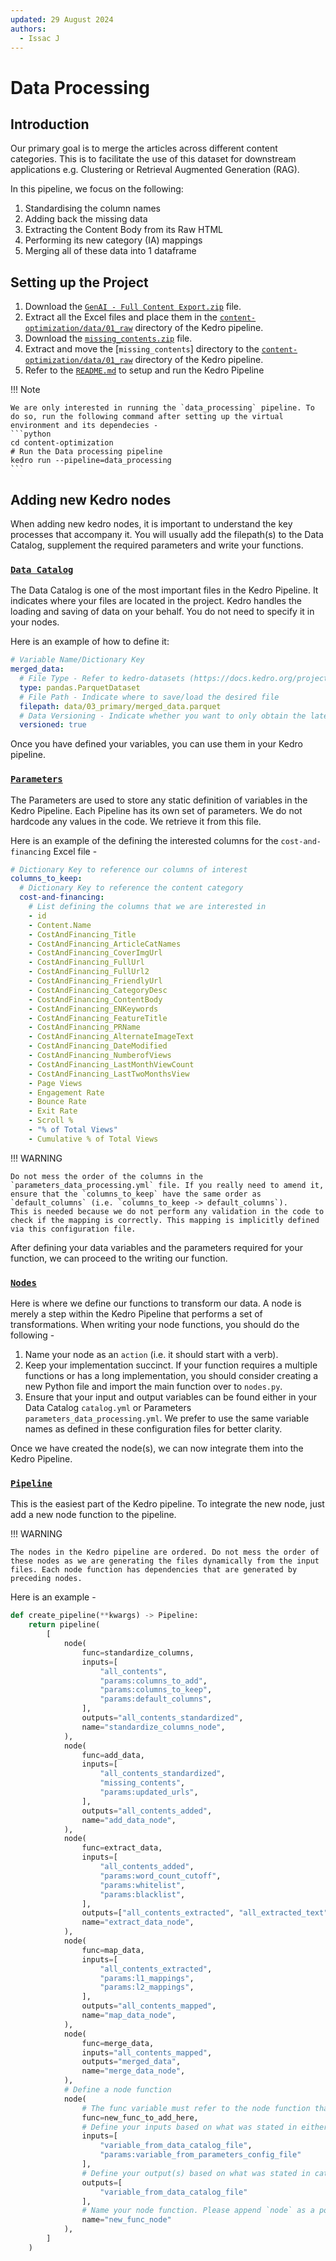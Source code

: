 ```yaml
---
updated: 29 August 2024
authors:
  - Issac J
---
```


# Data Processing

## Introduction

Our primary goal is to merge the articles across different content categories. This is to facilitate the use of this dataset for downstream applications e.g. Clustering or Retrieval Augmented Generation (RAG).

In this pipeline, we focus on the following:

1. Standardising the column names
2. Adding back the missing data
3. Extracting the Content Body from its Raw HTML
4. Performing its new category (IA) mappings
5. Merging all of these data into 1 dataframe

## Setting up the Project

1. Download the [`GenAI - Full Content Export.zip`](https://drive.google.com/file/d/1auKR6zHlxFz7fmkci2BUimYEjW4lotlU/view) file.
2. Extract all the Excel files and place them in the [`content-optimization/data/01_raw`](https://github.com/Synapxe-DNA/healthhub-content-optimization/tree/main/content-optimization/data/01_raw) directory of the Kedro pipeline.
3. Download the [`missing_contents.zip`](https://drive.google.com/file/d/1KX7Jsc9LVn6ozsT1P87kTmjVYh4be2j2/view) file.
4. Extract and move the [`missing_contents`] directory to the [`content-optimization/data/01_raw`](https://github.com/Synapxe-DNA/healthhub-content-optimization/tree/main/content-optimization/data/01_raw) directory of the Kedro pipeline.
5. Refer to the [`README.md`](https://github.com/Synapxe-DNA/healthhub-content-optimization/tree/main/content-optimization) to setup and run the Kedro Pipeline

!!! Note

    We are only interested in running the `data_processing` pipeline. To do so, run the following command after setting up the virtual environment and its dependecies -
    ```python
    cd content-optimization
    # Run the Data processing pipeline
    kedro run --pipeline=data_processing
    ```

## Adding new Kedro nodes

When adding new kedro nodes, it is important to understand the key processes that accompany it. You will usually add the filepath(s) to the Data Catalog, supplement the required parameters and write your functions.

### [`Data Catalog`](https://github.com/Synapxe-DNA/healthhub-content-optimization/blob/main/content-optimization/conf/base/catalog.yml)

The Data Catalog is one of the most important files in the Kedro Pipeline. It indicates where your files are located in the project. Kedro handles the loading and saving of data on your behalf. You do not need to specify it in your nodes.

Here is an example of how to define it:

```yaml
# Variable Name/Dictionary Key
merged_data:
  # File Type - Refer to kedro-datasets (https://docs.kedro.org/projects/kedro-datasets/en/kedro-datasets-4.1.0/api/kedro_datasets.html) for the appropriate data connector
  type: pandas.ParquetDataset
  # File Path - Indicate where to save/load the desired file
  filepath: data/03_primary/merged_data.parquet
  # Data Versioning - Indicate whether you want to only obtain the latest file or track the changes (via timestamp)
  versioned: true
```

Once you have defined your variables, you can use them in your Kedro pipeline.

### [`Parameters`](https://github.com/Synapxe-DNA/healthhub-content-optimization/blob/main/content-optimization/conf/base/parameters_data_processing.yml)

The Parameters are used to store any static definition of variables in the Kedro Pipeline. Each Pipeline has its own set of parameters. We do not hardcode any values in the code. We retrieve it from this file.

Here is an example of the defining the interested columns for the `cost-and-financing` Excel file -

```yaml
# Dictionary Key to reference our columns of interest
columns_to_keep:
  # Dictionary Key to reference the content category
  cost-and-financing:
    # List defining the columns that we are interested in
    - id
    - Content.Name
    - CostAndFinancing_Title
    - CostAndFinancing_ArticleCatNames
    - CostAndFinancing_CoverImgUrl
    - CostAndFinancing_FullUrl
    - CostAndFinancing_FullUrl2
    - CostAndFinancing_FriendlyUrl
    - CostAndFinancing_CategoryDesc
    - CostAndFinancing_ContentBody
    - CostAndFinancing_ENKeywords
    - CostAndFinancing_FeatureTitle
    - CostAndFinancing_PRName
    - CostAndFinancing_AlternateImageText
    - CostAndFinancing_DateModified
    - CostAndFinancing_NumberofViews
    - CostAndFinancing_LastMonthViewCount
    - CostAndFinancing_LastTwoMonthsView
    - Page Views
    - Engagement Rate
    - Bounce Rate
    - Exit Rate
    - Scroll %
    - "% of Total Views"
    - Cumulative % of Total Views
```

!!! WARNING

    Do not mess the order of the columns in the `parameters_data_processing.yml` file. If you really need to amend it, ensure that the `columns_to_keep` have the same order as `default_columns` (i.e. `columns_to_keep -> default_columns`).
    This is needed because we do not perform any validation in the code to check if the mapping is correctly. This mapping is implicitly defined via this configuration file.

After defining your data variables and the parameters required for your function, we can proceed to the writing our function.

### [`Nodes`](https://github.com/Synapxe-DNA/healthhub-content-optimization/blob/main/content-optimization/src/content_optimization/pipelines/data_processing/nodes.py)

Here is where we define our functions to transform our data. A node is merely a step within the Kedro Pipeline that performs a set of transformations. When writing your node functions, you should do the following -

1. Name your node as an `action` (i.e. it should start with a verb).
2. Keep your implementation succinct. If your function requires a multiple functions or has a long implementation, you should consider creating a new Python file and import the main function over to `nodes.py`.
3. Ensure that your input and output variables can be found either in your Data Catalog `catalog.yml` or Parameters `parameters_data_processing.yml`. We prefer to use the same variable names as defined in these configuration files for better clarity.

Once we have created the node(s), we can now integrate them into the Kedro Pipeline.

### [`Pipeline`](https://github.com/Synapxe-DNA/healthhub-content-optimization/blob/main/content-optimization/src/content_optimization/pipelines/data_processing/pipeline.py)

This is the easiest part of the Kedro pipeline. To integrate the new node, just add a new node function to the pipeline.

!!! WARNING

    The nodes in the Kedro pipeline are ordered. Do not mess the order of these nodes as we are generating the files dynamically from the input files. Each node function has dependencies that are generated by preceding nodes.

Here is an example -

```python
def create_pipeline(**kwargs) -> Pipeline:
    return pipeline(
        [
            node(
                func=standardize_columns,
                inputs=[
                    "all_contents",
                    "params:columns_to_add",
                    "params:columns_to_keep",
                    "params:default_columns",
                ],
                outputs="all_contents_standardized",
                name="standardize_columns_node",
            ),
            node(
                func=add_data,
                inputs=[
                    "all_contents_standardized",
                    "missing_contents",
                    "params:updated_urls",
                ],
                outputs="all_contents_added",
                name="add_data_node",
            ),
            node(
                func=extract_data,
                inputs=[
                    "all_contents_added",
                    "params:word_count_cutoff",
                    "params:whitelist",
                    "params:blacklist",
                ],
                outputs=["all_contents_extracted", "all_extracted_text"],
                name="extract_data_node",
            ),
            node(
                func=map_data,
                inputs=[
                    "all_contents_extracted",
                    "params:l1_mappings",
                    "params:l2_mappings",
                ],
                outputs="all_contents_mapped",
                name="map_data_node",
            ),
            node(
                func=merge_data,
                inputs="all_contents_mapped",
                outputs="merged_data",
                name="merge_data_node",
            ),
            # Define a node function
            node(
                # The func variable must refer to the node function that you created in nodes.py
                func=new_func_to_add_here,
                # Define your inputs based on what was stated in either catalog.yml or parameters_data_processing.yml. Please note that parameters must have a `params:` prefix defined beforehand
                inputs=[
                    "variable_from_data_catalog_file",
                    "params:variable_from_parameters_config_file"
                ],
                # Define your output(s) based on what was stated in catalog.yml
                outputs=[
                    "variable_from_data_catalog_file"
                ],
                # Name your node function. Please append `node` as a postfix. This name is used for visualising the Kedro pipeline
                name="new_func_node"
            ),
        ]
    )
```
